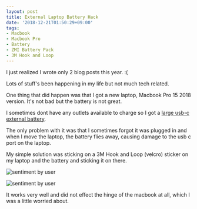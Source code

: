 ```yaml
---
layout: post
title: External Laptop Battery Hack
date: '2018-12-21T01:50:29+09:00'
tags:
- Macbook
- Macbook Pro
- Battery
- ZMI Battery Pack
- 3M Hook and Loop
---
```

I just realized I wrote only 2 blog posts this year. :(

Lots of stuff's been happening in my life but not much tech related.

One thing that did happen was that I got a new laptop, Macbook Pro 15 2018 version. It's not bad but the battery is not great.

I sometimes dont have any outlets available to charge so I got a [large usb-c external battery](https://www.zmiusa.com/collections/portable-chargers-for-phones-tablets/products/20000-mah-duplex-quick-charge-portable-power-bank-battery-charger). 

The only problem with it was that I sometimes forgot it was plugged in and when I move the laptop, the battery flies away, causing damage to the usb c port on the laptop.

My simple solution was sticking on a 3M Hook and Loop (velcro) sticker on my laptop and the battery and sticking it on there.

![sentiment by user]({{site.baseurl}}/assets/images/laptop1.jpg)

![sentiment by user]({{site.baseurl}}/assets/images/laptop2.jpg)

It works very well and did not effect the hinge of the macbook at all, which I was a little worried about.


